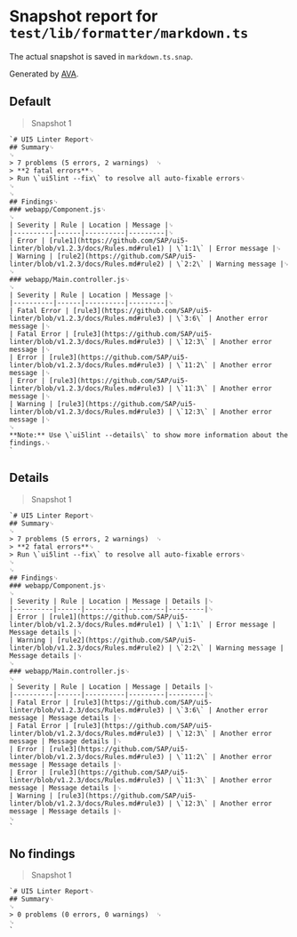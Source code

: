 # Snapshot report for `test/lib/formatter/markdown.ts`

The actual snapshot is saved in `markdown.ts.snap`.

Generated by [AVA](https://avajs.dev).

## Default

> Snapshot 1

    `# UI5 Linter Report␊
    ## Summary␊
    ␊
    > 7 problems (5 errors, 2 warnings)  ␊
    > **2 fatal errors**␊
    > Run \`ui5lint --fix\` to resolve all auto-fixable errors␊
    ␊
    ␊
    ## Findings␊
    ### webapp/Component.js␊
    ␊
    | Severity | Rule | Location | Message |␊
    |----------|------|----------|---------|␊
    | Error | [rule1](https://github.com/SAP/ui5-linter/blob/v1.2.3/docs/Rules.md#rule1) | \`1:1\` | Error message |␊
    | Warning | [rule2](https://github.com/SAP/ui5-linter/blob/v1.2.3/docs/Rules.md#rule2) | \`2:2\` | Warning message |␊
    ␊
    ### webapp/Main.controller.js␊
    ␊
    | Severity | Rule | Location | Message |␊
    |----------|------|----------|---------|␊
    | Fatal Error | [rule3](https://github.com/SAP/ui5-linter/blob/v1.2.3/docs/Rules.md#rule3) | \`3:6\` | Another error message |␊
    | Fatal Error | [rule3](https://github.com/SAP/ui5-linter/blob/v1.2.3/docs/Rules.md#rule3) | \`12:3\` | Another error message |␊
    | Error | [rule3](https://github.com/SAP/ui5-linter/blob/v1.2.3/docs/Rules.md#rule3) | \`11:2\` | Another error message |␊
    | Error | [rule3](https://github.com/SAP/ui5-linter/blob/v1.2.3/docs/Rules.md#rule3) | \`11:3\` | Another error message |␊
    | Warning | [rule3](https://github.com/SAP/ui5-linter/blob/v1.2.3/docs/Rules.md#rule3) | \`12:3\` | Another error message |␊
    ␊
    **Note:** Use \`ui5lint --details\` to show more information about the findings.␊
    `

## Details

> Snapshot 1

    `# UI5 Linter Report␊
    ## Summary␊
    ␊
    > 7 problems (5 errors, 2 warnings)  ␊
    > **2 fatal errors**␊
    > Run \`ui5lint --fix\` to resolve all auto-fixable errors␊
    ␊
    ␊
    ## Findings␊
    ### webapp/Component.js␊
    ␊
    | Severity | Rule | Location | Message | Details |␊
    |----------|------|----------|---------|---------|␊
    | Error | [rule1](https://github.com/SAP/ui5-linter/blob/v1.2.3/docs/Rules.md#rule1) | \`1:1\` | Error message | Message details |␊
    | Warning | [rule2](https://github.com/SAP/ui5-linter/blob/v1.2.3/docs/Rules.md#rule2) | \`2:2\` | Warning message | Message details |␊
    ␊
    ### webapp/Main.controller.js␊
    ␊
    | Severity | Rule | Location | Message | Details |␊
    |----------|------|----------|---------|---------|␊
    | Fatal Error | [rule3](https://github.com/SAP/ui5-linter/blob/v1.2.3/docs/Rules.md#rule3) | \`3:6\` | Another error message | Message details |␊
    | Fatal Error | [rule3](https://github.com/SAP/ui5-linter/blob/v1.2.3/docs/Rules.md#rule3) | \`12:3\` | Another error message | Message details |␊
    | Error | [rule3](https://github.com/SAP/ui5-linter/blob/v1.2.3/docs/Rules.md#rule3) | \`11:2\` | Another error message | Message details |␊
    | Error | [rule3](https://github.com/SAP/ui5-linter/blob/v1.2.3/docs/Rules.md#rule3) | \`11:3\` | Another error message | Message details |␊
    | Warning | [rule3](https://github.com/SAP/ui5-linter/blob/v1.2.3/docs/Rules.md#rule3) | \`12:3\` | Another error message | Message details |␊
    ␊
    `

## No findings

> Snapshot 1

    `# UI5 Linter Report␊
    ## Summary␊
    ␊
    > 0 problems (0 errors, 0 warnings)  ␊
    ␊
    `

